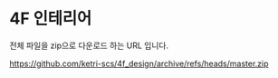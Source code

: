 # 4F 인테리어

전체 파일을 zip으로 다운로드 하는 URL 입니다.

https://github.com/ketri-scs/4f_design/archive/refs/heads/master.zip
